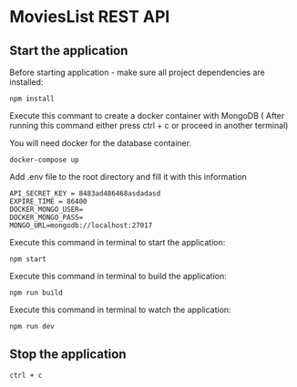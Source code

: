 # MoviesList REST API

## Start the application

Before starting application - make sure all project dependencies are installed:

```
npm install
```

Execute this commant to create a docker container with MongoDB ( After running this command either press ctrl + c or proceed in another terminal)

You will need docker for the database container.

```
docker-compose up
```

Add .env file to the root directory and fill it with this information

```
API_SECRET_KEY = 8483ad486468asdadasd
EXPIRE_TIME = 86400
DOCKER_MONGO_USER=
DOCKER_MONGO_PASS=
MONGO_URL=mongodb://localhost:27017

```

Execute this command in terminal to start the application:

```
npm start
```
Execute this command in terminal to build the application:

```
npm run build
```

Execute this command in terminal to watch the application:

```
npm run dev
```

## Stop the application

```
ctrl + c
```
